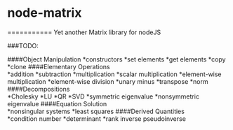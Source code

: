 # node-matrix
===========
Yet another Matrix library for nodeJS

###TODO:

####Object Manipulation	
  *constructors 
  *set elements 
  *get elements 
  *copy 
  *clone
####Elementary Operations	
  *addition 
  *subtraction 
  *multiplication 
  *scalar multiplication 
  *element-wise multiplication 
  *element-wise division 
  *unary minus 
  *transpose 
  *norm
####Decompositions	
  *Cholesky 
  *LU 
  *QR 
  *SVD 
  *symmetric eigenvalue 
  *nonsymmetric eigenvalue
####Equation Solution	
  *nonsingular systems 
  *least squares
####Derived Quantities	
  *condition number 
  *determinant 
  *rank 
  inverse 
  pseudoinverse
